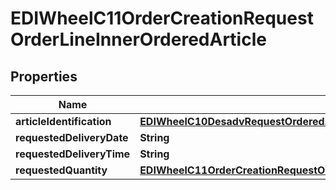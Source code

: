

# EDIWheelC11OrderCreationRequestOrderLineInnerOrderedArticle


## Properties

| Name | Type | Description | Notes |
|------------ | ------------- | ------------- | -------------|
|**articleIdentification** | [**EDIWheelC10DesadvRequestOrderedArticleArticleIdentification**](EDIWheelC10DesadvRequestOrderedArticleArticleIdentification.md) |  |  |
|**requestedDeliveryDate** | **String** |  |  [optional] |
|**requestedDeliveryTime** | **String** |  |  [optional] |
|**requestedQuantity** | [**EDIWheelC11OrderCreationRequestOrderLineInnerOrderedArticleRequestedQuantity**](EDIWheelC11OrderCreationRequestOrderLineInnerOrderedArticleRequestedQuantity.md) |  |  |



